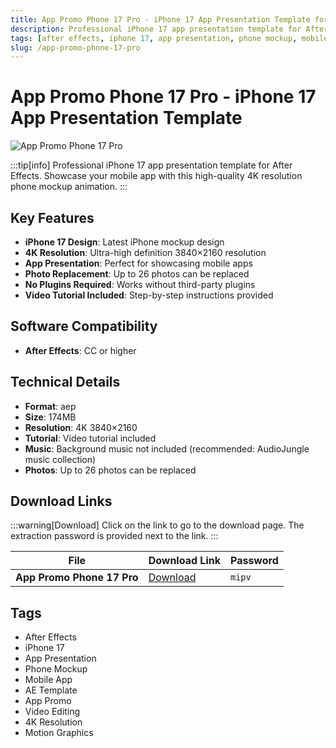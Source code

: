 ```yaml
---
title: App Promo Phone 17 Pro - iPhone 17 App Presentation Template for AE
description: Professional iPhone 17 app presentation template for After Effects. Showcase your mobile app with this 4K resolution phone mockup animation.
tags: [after effects, iphone 17, app presentation, phone mockup, mobile app, ae template, app promo, video editing]
slug: /app-promo-phone-17-pro
---
```


# App Promo Phone 17 Pro - iPhone 17 App Presentation Template

![App Promo Phone 17 Pro](https://www.gfxcamp.com/wp-content/uploads/2025/09/App-Promo-Phone-17-Pro-59530965.jpg)

:::tip[info]
Professional iPhone 17 app presentation template for After Effects. Showcase your mobile app with this high-quality 4K resolution phone mockup animation.
:::

## Key Features

- **iPhone 17 Design**: Latest iPhone mockup design
- **4K Resolution**: Ultra-high definition 3840×2160 resolution
- **App Presentation**: Perfect for showcasing mobile apps
- **Photo Replacement**: Up to 26 photos can be replaced
- **No Plugins Required**: Works without third-party plugins
- **Video Tutorial Included**: Step-by-step instructions provided

## Software Compatibility

- **After Effects**: CC or higher

## Technical Details

- **Format**: aep
- **Size**: 174MB
- **Resolution**: 4K 3840×2160
- **Tutorial**: Video tutorial included
- **Music**: Background music not included (recommended: AudioJungle music collection)
- **Photos**: Up to 26 photos can be replaced

## Download Links

:::warning[Download]
Click on the link to go to the download page. The extraction password is provided next to the link.
:::

| File                       | Download Link                                                              | Password |
| -------------------------- | -------------------------------------------------------------------------- | -------- |
| **App Promo Phone 17 Pro**  | [Download](https://pan.baidu.com/s/1aLkKTBuRWzNoaVSt1RIm4A?pwd=mipv)        | `mipv`   |

## Tags

- After Effects
- iPhone 17
- App Presentation
- Phone Mockup
- Mobile App
- AE Template
- App Promo
- Video Editing
- 4K Resolution
- Motion Graphics